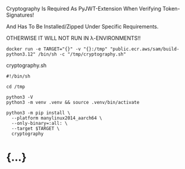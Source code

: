 Cryptography Is Required As PyJWT-Extension When Verifying Token-Signatures!

And Has To Be Installed/Zipped Under Specific Requirements.

OTHERWISE IT WILL NOT RUN IN λ-ENVIRONMENTS!!

```
docker run -e TARGET="{}" -v "{}:/tmp" "public.ecr.aws/sam/build-python3.12" /bin/sh -c "/tmp/cryptography.sh"
```

cryptography.sh
```
#!/bin/sh

cd /tmp

python3 -V
python3 -m venv .venv && source .venv/bin/activate

python3 -m pip install \
  --platform manylinux2014_aarch64 \
  --only-binary=:all: \
  --target $TARGET \
  cryptography
```

# {...}
